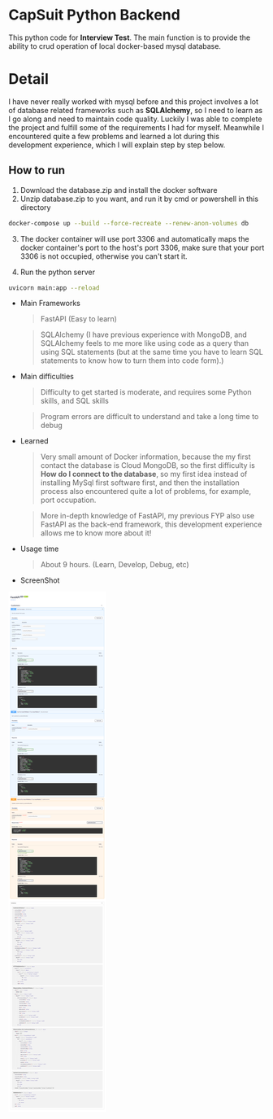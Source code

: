 # CapSuit Python Backend

This python code for **Interview Test**. The main function is to provide the ability to crud operation of local docker-based mysql database.

# Detail

I have never really worked with mysql before and this project involves a lot of database related frameworks such as **SQLAlchemy**, so I need to learn as I go along and need to maintain code quality.
Luckily I was able to complete the project and fulfill some of the requirements I had for myself.
Meanwhile I encountered quite a few problems and learned a lot during this development experience, which I will explain step by step below.

## How to run
1. Download the database.zip and install the docker software
2. Unzip database.zip to you want, and run it by cmd or powershell in this directory
```bash
docker-compose up --build --force-recreate --renew-anon-volumes db
```
3. The docker container will use port 3306 and automatically maps the docker container's port to the host's port 3306, make sure that your port 3306 is not occupied, otherwise you can't start it.

4. Run the python server
```bash
uvicorn main:app --reload
```


- Main Frameworks
	> FastAPI (Easy to learn)
    
    > SQLAlchemy 
    (I have previous experience with MongoDB, and SQLAlchemy feels to me more like using code as a query than using SQL statements (but at the same time you have to learn SQL statements to know how to turn them into code form).)

- Main difficulties
    > Difficulty to get started is moderate, and requires some Python skills, and SQL skills

    > Program errors are difficult to understand and take a long time to debug

- Learned
    > Very small amount of Docker information, because the my first contact the database is Cloud MongoDB, so the first difficulty is **How do I connect to the database**, so my first idea instead of installing MySql first software first, and then the installation process also encountered quite a lot of problems, for example, port occupation.
    
    > More in-depth knowledge of FastAPI, my previous FYP also use FastAPI as the back-end framework, this development experience allows me to know more about it!

- Usage time
    > About 9 hours.
    (Learn, Develop, Debug, etc)

- ScreenShot
<img alt="Train loss" src=".\gitImage\1.png" >